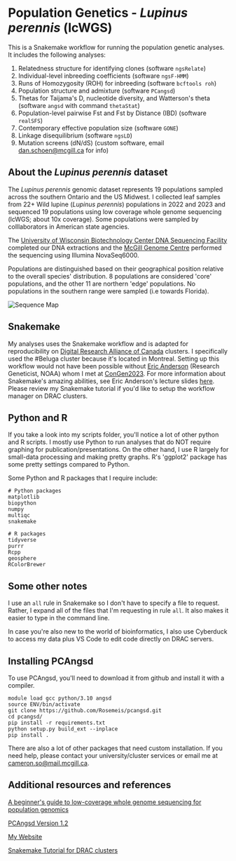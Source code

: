 # Population Genetics - _Lupinus perennis_ (lcWGS)

This is a Snakemake workflow for running the population genetic analyses. It includes the following analyses:

1. Relatedness structure for identifying clones (software `ngsRelate`)
2. Individual-level inbreeding coefficients (software `ngsF-HMM`)
3. Runs of Homozygosity (ROH) for inbreeding (software `bcftools roh`)
4. Population structure and admixture (software `PCangsd`)
5. Thetas for Taijama's D, nucleotide diversity, and Watterson's theta (software `angsd` with command `thetaStat`) 
6. Population-level pairwise Fst and Fst by Distance (IBD) (software `realSFS`)
7. Contemporary effective population size (software `GONE`)
8. Linkage disequilibrium (software `ngsLD`)
9. Mutation screens (dN/dS) (custom software, email dan.schoen@mcgill.ca for info)

## About the _Lupinus perennis_ dataset

The _Lupinus perennis_ genomic dataset represents 19 populations sampled across the southern Ontario and the US Midwest. I collected leaf samples from 22+ Wild lupine (_Lupinus perennis_) populations in 2022 and 2023 and sequenced 19 populations using low coverage whole genome sequencing (lcWGS; about 10x coverage). Some populations were sampled by colllaborators in American state agencies. 

The [University of Wisconsin Biotechnology Center DNA Sequencing Facility](https://dnaseq.biotech.wisc.edu/) completed our DNA extractions and the [McGill Genome Centre](https://www.mcgillgenomecentre.ca/) performed the sequencing using Illumina NovaSeq6000. 

Populations are distinguished based on their geographical position relative to the overall species' distribution. 8 populations are considered 'core' populations, and the other 11 are northern 'edge' populations. No populations in the southern range were sampled (i.e towards Florida). 

![Sequence Map](https://github.com/socameron/lcwgs-lupine/blob/f8d73f7020cf4419618df976f589a47877c65d3b/GEA_sampling_figure.svg)

## Snakemake

My analyses uses the Snakemake workflow and is adapted for reproducibility on [Digital Research Alliance of Canada](alliancecan.ca/en) clusters. I specifically used the #Beluga cluster because it's located in Montreal. Setting up this workflow would not have been possible without [Eric Anderson](https://github.com/eriqande/mega-lcwgs-pw-fst-snakeflow) (Research Geneticist, NOAA) whom I met at [ConGen2023](https://www.umt.edu/ces/conferences/congen/). For more information about Snakemake's amazing abilities, see Eric Anderson's lecture slides [here](https://eriqande.github.io/con-gen-2023/slides/snake-slides.html#/section). Please review my Snakemake tutorial if you'd like to setup the workflow manager on DRAC clusters.

## Python and R

If you take a look into my scripts folder, you'll notice a lot of other python and R scripts. I mostly use Python to run analyses that do NOT require graphing for publication/presentations. On the other hand, I use R largely for small-data processing and making pretty graphs. R's 'ggplot2' package has some pretty settings compared to Python. 

Some Python and R packages that I require include:

```
# Python packages
matplotlib
biopython
numpy
multiqc
snakemake

# R packages
tidyverse
purrr
Rcpp
geosphere
RColorBrewer

```


## Some other notes

I use an `all` rule in Snakemake so I don't have to specify a file to request. Rather, I expand all of the files that I'm requesting in rule `all`. It also makes it easier to type in the command line.

In case you're also new to the world of bioinformatics, I also use Cyberduck to access my data plus VS Code to edit code directly on DRAC servers.  

## Installing PCAngsd

To use PCAngsd, you'll need to download it from github and install it with a compiler. 

```
module load gcc python/3.10 angsd
source ENV/bin/activate
git clone https://github.com/Rosemeis/pcangsd.git
cd pcangsd/
pip install -r requirements.txt
python setup.py build_ext --inplace
pip install .
```

There are also a lot of other packages that need custom installation. If you need help, please contact your university/cluster services or email me at cameron.so@mail.mcgill.ca.

## Additional resources and references

[A beginner's guide to low-coverage whole genome sequencing for population genomics](https://onlinelibrary.wiley.com/doi/abs/10.1111/mec.16077)

[PCAngsd Version 1.2](https://github.com/Rosemeis/pcangsd)

[My Website](https://www.cameronso.ca)

[Snakemake Tutorial for DRAC clusters](https://github.com/socameron/snakemake-tutorial)

